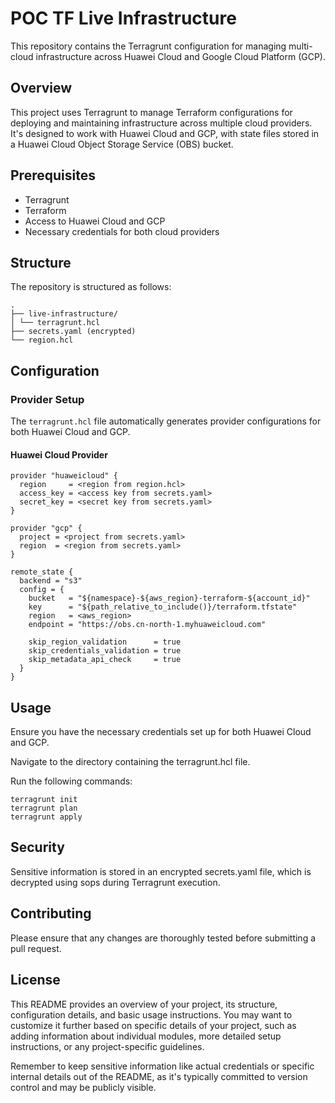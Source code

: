 # POC TF Live Infrastructure

This repository contains the Terragrunt configuration for managing multi-cloud infrastructure across Huawei Cloud and Google Cloud Platform (GCP).

## Overview

This project uses Terragrunt to manage Terraform configurations for deploying and maintaining infrastructure across multiple cloud providers. It's designed to work with Huawei Cloud and GCP, with state files stored in a Huawei Cloud Object Storage Service (OBS) bucket.

## Prerequisites

- Terragrunt
- Terraform
- Access to Huawei Cloud and GCP
- Necessary credentials for both cloud providers

## Structure

The repository is structured as follows:
```
.
├── live-infrastructure/
│ └── terragrunt.hcl
├── secrets.yaml (encrypted)
└── region.hcl
```


## Configuration

### Provider Setup

The `terragrunt.hcl` file automatically generates provider configurations for both Huawei Cloud and GCP.

#### Huawei Cloud Provider

```hcl
provider "huaweicloud" {
  region     = <region from region.hcl>
  access_key = <access key from secrets.yaml>
  secret_key = <secret key from secrets.yaml>
}

provider "gcp" {
  project = <project from secrets.yaml>
  region  = <region from secrets.yaml>
}

remote_state {
  backend = "s3"
  config = {
    bucket   = "${namespace}-${aws_region}-terraform-${account_id}"
    key      = "${path_relative_to_include()}/terraform.tfstate"
    region   = <aws_region>
    endpoint = "https://obs.cn-north-1.myhuaweicloud.com"
    
    skip_region_validation      = true
    skip_credentials_validation = true
    skip_metadata_api_check     = true
  }
}
```

## Usage
Ensure you have the necessary credentials set up for both Huawei Cloud and GCP.

Navigate to the directory containing the terragrunt.hcl file.

Run the following commands:

```
terragrunt init
terragrunt plan
terragrunt apply
```

## Security
Sensitive information is stored in an encrypted secrets.yaml file, which is decrypted using sops during Terragrunt execution.

## Contributing
Please ensure that any changes are thoroughly tested before submitting a pull request.

## License
This README provides an overview of your project, its structure, configuration details, and basic usage instructions. You may want to customize it further based on specific details of your project, such as adding information about individual modules, more detailed setup instructions, or any project-specific guidelines.

Remember to keep sensitive information like actual credentials or specific internal details out of the README, as it's typically committed to version control and may be publicly visible.